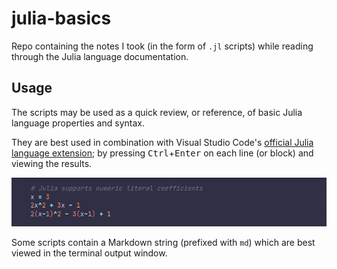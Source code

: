 # julia-basics
Repo containing the notes I took (in the form of `.jl` scripts)
while reading through the Julia language documentation.

## Usage
The scripts may be used as a quick review, or reference,
of basic Julia language properties and syntax.

They are best used in combination with
Visual Studio Code's [official Julia language extension](https://marketplace.visualstudio.com/items?itemName=julialang.language-julia);
by pressing <kbd>Ctrl</kbd>+<kbd>Enter</kbd> on each line (or block)
and viewing the results.

![showcase.gif](media/showcase.gif)

Some scripts contain a Markdown string (prefixed with `md`)
which are best viewed in the terminal output window.
